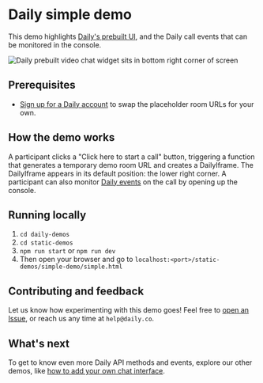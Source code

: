 # Daily simple demo

This demo highlights [Daily's prebuilt UI](https://www.daily.co/blog/prebuilt-ui/), and the Daily call events that can be monitored in the console.

![Daily prebuilt video chat widget sits in bottom right corner of screen](./screenshot-simple-demo.png)

## Prerequisites

- [Sign up for a Daily account](https://dashboard.daily.co/signup) to swap the placeholder room URLs for your own.

## How the demo works

A participant clicks a "Click here to start a call" button, triggering a function that generates a temporary demo room URL and creates a DailyIframe. The DailyIframe appears in its default position: the lower right corner. A participant can also monitor [Daily events](https://docs.daily.co/reference#events) on the call by opening up the console.

## Running locally

1. `cd daily-demos`
2. `cd static-demos`
3. `npm run start` or `npm run dev`
4. Then open your browser and go to `localhost:<port>/static-demos/simple-demo/simple.html`

## Contributing and feedback

Let us know how experimenting with this demo goes! Feel free to [open an Issue](https://github.com/daily-co/daily-demos/issues), or reach us any time at `help@daily.co`.

## What's next

To get to know even more Daily API methods and events, explore our other demos, like [how to add your own chat interface](https://github.com/daily-co/daily-demos/tree/main/static-demos/simple-chat-demo).
